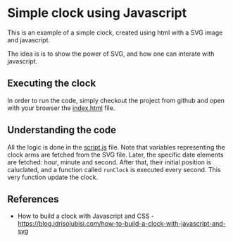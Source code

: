 # Simple clock using Javascript

This is an example of a simple clock, created using html with a SVG image and javascript.

The idea is is to show the power of SVG, and how one can interate with javascript.

## Executing the clock

In order to run the code, simply checkout the project from github and open with your browser the [index.html](./index.html) file.

## Understanding the code

All the logic is done in the [script.js](./script.js) file. Note that variables representing the clock arms are fetched from the SVG file. Later, the specific date elements are fetched: hour, minute and second. After that, their initial position is caluclated, and a function called `runClock` is executed every second. This very function update the clock.

## References

- How to build a clock with Javascript and CSS - https://blog.idrisolubisi.com/how-to-build-a-clock-with-javascript-and-svg

